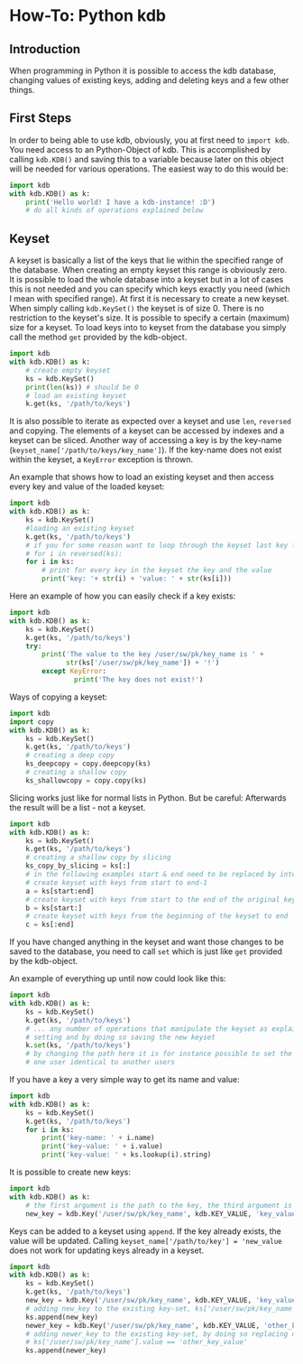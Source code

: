 # How-To: Python kdb #

## Introduction ##

When programming in Python it is possible to access the kdb database, changing values of existing keys, adding and deleting keys and a few other things.

## First Steps ##

In order to being able to use kdb, obviously, you at first need to `import kdb`. You need access to an Python-Object of kdb. This is accomplished by calling `kdb.KDB()` and saving this to a variable because later on this object will be needed for various operations.
The easiest way to do this would be:

```py
import kdb
with kdb.KDB() as k:
	print('Hello world! I have a kdb-instance! :D')
	# do all kinds of operations explained below
```

## Keyset ##

A keyset is basically a list of the keys that lie within the specified range of the database. When creating an empty keyset this range is obviously zero. It is possible to load the whole database into a keyset but in a lot of cases this is not needed and you can specify which keys exactly you need (which I mean with specified range). At first it is necessary to create a new keyset. When simply calling `kdb.KeySet()` the keyset is of size 0. There is no restriction to the keyset's size. It is possible to specify a certain (maximum) size for a keyset. To load keys into to keyset from the database you simply call the method `get` provided by the kdb-object.

```py
import kdb
with kdb.KDB() as k:
	# create empty keyset
	ks = kdb.KeySet()
	print(len(ks)) # should be 0
	# load an existing keyset
	k.get(ks, '/path/to/keys')
```

It is also possible to iterate as expected over a keyset and use `len`, `reversed` and copying. The elements of a keyset can be accessed by indexes and a keyset can be sliced. Another way of accessing a key is by the key-name (`keyset_name['/path/to/keys/key_name']`). If the key-name does not exist within the keyset, a `KeyError` exception is thrown.

An example that shows how to load an existing keyset and then access every key and value of the loaded keyset:

```py
import kdb
with kdb.KDB() as k:
	ks = kdb.KeySet()
	#loading an existing keyset
	k.get(ks, '/path/to/keys')
	# if you for some reason want to loop through the keyset last key first use:
	# for i in reversed(ks):
	for i in ks:
		# print for every key in the keyset the key and the value
		print('key: '+ str(i) + 'value: ' + str(ks[i]))
```

Here an example of how you can easily check if a key exists:

```py
import kdb
with kdb.KDB() as k:
	ks = kdb.KeySet()
	k.get(ks, '/path/to/keys')
	try:
		print('The value to the key /user/sw/pk/key_name is ' +
		      str(ks['/user/sw/pk/key_name']) + '!')
        except KeyError:
                print('The key does not exist!')
```

Ways of copying a keyset:

```py
import kdb
import copy
with kdb.KDB() as k:
	ks = kdb.KeySet()
	k.get(ks, '/path/to/keys')
	# creating a deep copy
	ks_deepcopy = copy.deepcopy(ks)
	# creating a shallow copy
	ks_shallowcopy = copy.copy(ks)
```

Slicing works just like for normal lists in Python. But be careful: Afterwards the result will be a list - not a keyset.

```py
import kdb
with kdb.KDB() as k:
	ks = kdb.KeySet()
	k.get(ks, '/path/to/keys')
	# creating a shallow copy by slicing
	ks_copy_by_slicing = ks[:]
	# in the following examples start & end need to be replaced by integers
	# create keyset with keys from start to end-1
	a = ks[start:end]
	# create keyset with keys from start to the end of the original keyset
	b = ks[start:]
	# create keyset with keys from the beginning of the keyset to end
	c = ks[:end]
```

If you have changed anything in the keyset and want those changes to be saved to the database, you need to call `set` which is just like `get` provided by the kdb-object.

An example of everything up until now could look like this:

```py
import kdb
with kdb.KDB() as k:
	ks = kdb.KeySet()
	k.get(ks, '/path/to/keys')
	# ... any number of operations that manipulate the keyset as explained below
	# setting and by doing so saving the new keyset
	k.set(ks, '/path/to/keys')
	# by changing the path here it is for instance possible to set the keyset of
	# one user identical to another users
```

If you have a key a very simple way to get its name and value:

```py
import kdb
with kdb.KDB() as k:
	ks = kdb.KeySet()
	k.get(ks, '/path/to/keys')
	for i in ks:
		print('key-name: ' + i.name)
		print('key-value: ' + i.value)
		print('key-value: ' + ks.lookup(i).string)
```

It is possible to create new keys:

```py
import kdb
with kdb.KDB() as k:
	# the first argument is the path to the key, the third argument is the key-value
	new_key = kdb.Key('/user/sw/pk/key_name', kdb.KEY_VALUE, 'key_value')
```

Keys can be added to a keyset using `append`. If the key already exists, the value will be updated. Calling `keyset_name['/path/to/key'] = 'new_value` does not work for updating keys already in a keyset.

```py
import kdb
with kdb.KDB() as k:
	ks = kdb.KeySet()
	k.get(ks, '/path/to/keys')
	new_key = kdb.Key('/user/sw/pk/key_name', kdb.KEY_VALUE, 'key_value')
	# adding new_key to the existing key-set, ks['/user/sw/pk/key_name'].value == 'key_value'
	ks.append(new_key)
	newer_key = kdb.Key('/user/sw/pk/key_name', kdb.KEY_VALUE, 'other_key_value')
	# adding newer_key to the existing key-set, by doing so replacing new_key,
	# ks['/user/sw/pk/key_name'].value == 'other_key_value'
	ks.append(newer_key)
```



